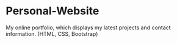 # Personal-Website
My online portfolio, which displays my latest projects and contact information. (HTML, CSS, Bootstrap)
